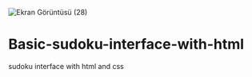 ![Ekran Görüntüsü (28)](https://user-images.githubusercontent.com/91139120/169020511-1f8fd940-ff49-454a-93de-b931b70f7501.png)
# Basic-sudoku-interface-with-html
sudoku interface with html and css
